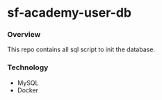 # sf-academy-user-db

### Overview

This repo contains all sql script to init the database.

### Technology

- MySQL
- Docker
